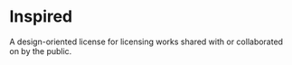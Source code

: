 # Inspired
A design-oriented license for licensing works shared with or collaborated on by the public.
